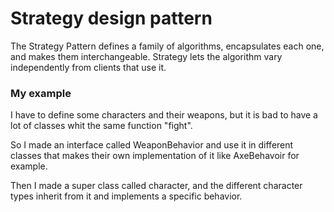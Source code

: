 # Strategy design pattern

The Strategy Pattern defines a family of algorithms,
encapsulates each one, and makes them interchangeable. Strategy
lets the algorithm vary independently from clients that use it.

### My example
I have to define some characters and their weapons, but it is 
bad to have a lot of classes whit the same function "fight".

So I made an interface called WeaponBehavior and use it in
different classes that makes their own implementation of it
like AxeBehavoir for example.

Then I made a super class called character, and the different
character types inherit from it and implements a specific 
behavior.
